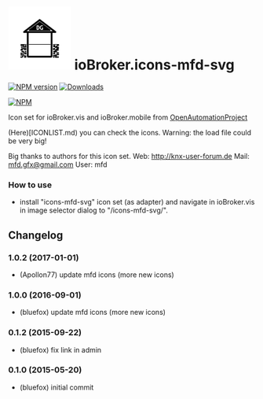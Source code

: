 ![Logo](admin/icons-mfd-svg.png)
ioBroker.icons-mfd-svg
=================

[![NPM version](http://img.shields.io/npm/v/iobroker.icons-mfd-svg.svg)](https://www.npmjs.com/package/iobroker.icons-mfd-svg)
[![Downloads](https://img.shields.io/npm/dm/iobroker.icons-mfd-svg.svg)](https://www.npmjs.com/package/iobroker.icons-mfd-svg)

[![NPM](https://nodei.co/npm/iobroker.icons-mfd-svg.png?downloads=true)](https://nodei.co/npm/iobroker.icons-mfd-svg/)

Icon set for ioBroker.vis and ioBroker.mobile from [OpenAutomationProject](https://github.com/OpenAutomationProject/knx-uf-iconset)

(Here)[ICONLIST.md) you can check the icons. Warning: the load file could be very big!

Big thanks to authors for this icon set.
Web:  http://knx-user-forum.de
Mail: mfd.gfx@gmail.com
User: mfd

### How to use
- install "icons-mfd-svg" icon set (as adapter) and navigate in ioBroker.vis in image selector dialog to "/icons-mfd-svg/".

## Changelog
### 1.0.2 (2017-01-01)
* (Apollon77) update mfd icons (more new icons)

### 1.0.0 (2016-09-01)
* (bluefox) update mfd icons (more new icons)

### 0.1.2 (2015-09-22)
* (bluefox) fix link in admin

### 0.1.0 (2015-05-20)
* (bluefox) initial commit
